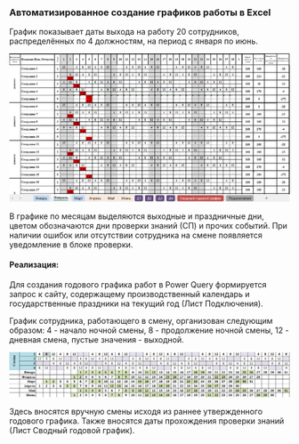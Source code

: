 ### Автоматизированное создание графиков работы в Excel
График показывает даты выхода на работу 20 сотрудников, распределённых по 4 должностям, на период с января по июнь.

<img src="https://github.com/SteppyN/work_schedule_in_excel/blob/main/schedule.png">

В графике по месяцам выделяются выходные и праздничные дни, цветом обозначаются дни проверки знаний (СП) и прочих событий. При наличии ошибок или отсутствии сотрудника на смене появляется уведомление в блоке проверки.

#### Реализация:

Для создания годового графика работ в Power Query формируется запрос к сайту, содержащему производственный календарь и государственные праздники на текущий год (Лист Подключения).

График сотрудника, работающего в смену, организован следующим образом: 4 - начало ночной смены, 8 - продолжение ночной смены, 12 - дневная смена, пустые значения - выходной. 


<img src="https://github.com/SteppyN/work_schedule_in_excel/blob/main/sample.png">

Здесь вносятся вручную смены исходя из раннее утвержденного годового графика. Также вносятся даты прохождения проверки знаний (Лист Сводный годовой график).
